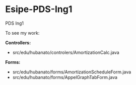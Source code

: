# Esipe-PDS-Ing1

PDS Ing1

To see my work:

__Controllers:__
* src/edu/hubanato/controlers/AmortizationCalc.java

__Forms:__
* src/edu/hubanato/forms/AmortizationScheduleForm.java
* src/edu/hubanato/forms/AppelGraphTabForm.java
